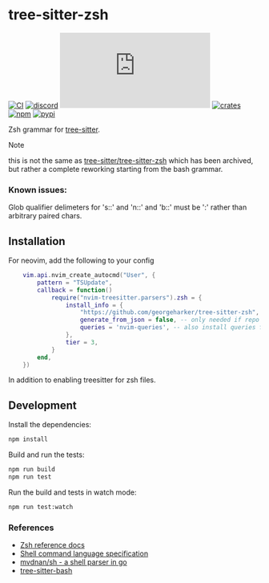 # tree-sitter-zsh

[![CI][ci]](https://github.com/tree-sitter/tree-sitter-zsh/actions/workflows/ci.yml)
[![discord][discord]](https://discord.gg/w7nTvsVJhm)
[![matrix][matrix]](https://matrix.to/#/#tree-sitter-chat:matrix.org)
[![crates][crates]](https://crates.io/crates/tree-sitter-zsh)
[![npm][npm]](https://www.npmjs.com/package/tree-sitter-zsh)
[![pypi][pypi]](https://pypi.org/project/tree-sitter-zsh)

Zsh grammar for [tree-sitter](https://github.com/tree-sitter/tree-sitter).

> [!NOTE]
> this is not the same as [tree-sitter/tree-sitter-zsh](https://github.com/tree-sitter-grammars/tree-sitter-zsh) 
> which has been archived, but rather a complete reworking starting
> from the bash grammar.

### Known issues:
 
Glob qualifier delimeters for 's::' and 'n::' and 'b::' must be ':' rather
than arbitrary paired chars.

## Installation

For neovim, add the following to your config 

```lua
    vim.api.nvim_create_autocmd("User", {
        pattern = "TSUpdate",
        callback = function()
            require("nvim-treesitter.parsers").zsh = {
                install_info = {
                    "https://github.com/georgeharker/tree-sitter-zsh",
                    generate_from_json = false, -- only needed if repo does not contain `src/grammar.json` either
                    queries = 'nvim-queries', -- also install queries from given directory
                },
                tier = 3,
            }
        end,
    })

```

In addition to enabling treesitter for zsh files.

## Development

Install the dependencies:

```sh
npm install
```

Build and run the tests:

```sh
npm run build
npm run test
```

Run the build and tests in watch mode:

```sh
npm run test:watch
```

### References

- [Zsh reference docs](https://zsh.sourceforge.io/Doc/Release/zsh_toc.html)
- [Shell command language specification](http://pubs.opengroup.org/onlinepubs/9699919799/utilities/V3_chap02.html)
- [mvdnan/sh - a shell parser in go](https://github.com/mvdan/sh)
- [tree-sitter-bash](https://github.com/tree-sitter/tree-sitter-bash)

[ci]: https://img.shields.io/github/actions/workflow/status/tree-sitter/tree-sitter-zsh/ci.yml?logo=github&label=CI
[discord]: https://img.shields.io/discord/1063097320771698699?logo=discord&label=discord
[matrix]: https://img.shields.io/matrix/tree-sitter-chat%3Amatrix.org?logo=matrix&label=matrix
[npm]: https://img.shields.io/npm/v/tree-sitter-zsh?logo=npm
[crates]: https://img.shields.io/crates/v/tree-sitter-zsh?logo=rust
[pypi]: https://img.shields.io/pypi/v/tree-sitter-zsh?logo=pypi&logoColor=ffd242
